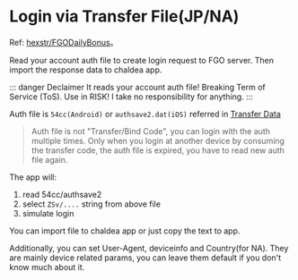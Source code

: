 # Login via Transfer File(JP/NA)

Ref: [hexstr/FGODailyBonus](https://github.com/hexstr/FGODailyBonus)。

Read your account auth file to create login request to FGO server. Then import the response data to chaldea app.

::: danger Declaimer
It reads your account auth file!
Breaking Term of Service (ToS).
Use in RISK!
I take no responsibility for anything.
:::

Auth file is `54cc(Android)` or `authsave2.dat(iOS)` referred in [Transfer Data](./transfer_data.md)

> Auth file is not "Transfer/Bind Code", you can login with the auth multiple times.
> Only when you login at another device by consuming the transfer code,
> the auth file is expired, you have to read new auth file again.

The app will:

1. read 54cc/authsave2
2. select `ZSv/....` string from above file
3. simulate login

You can import file to chaldea app or just copy the text to app.

Additionally, you can set User-Agent, deviceinfo and Country(for NA). They are mainly device related params, you can leave them default if you don't know much about it.
